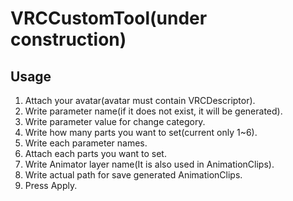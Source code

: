 # VRCCustomTool(under construction)

## Usage
1. Attach your avatar(avatar must contain VRCDescriptor).
2. Write parameter name(if it does not exist, it will be generated).
3. Write parameter value for change category.
4. Write how many parts you want to set(current only 1~6).
5. Write each parameter names.
6. Attach each parts you want to set.
7. Write Animator layer name(It is also used in AnimationClips).
8. Write actual path for save generated AnimationClips.
9. Press Apply.
